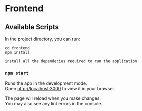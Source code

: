 # Frontend

## Available Scripts

In the project directory, you can run:

```
cd frontend
npm install

install all the dependecies required to run the application
````

### `npm start`

Runs the app in the development mode.\
Open [http://localhost:3000](http://localhost:3000) to view it in your browser.

The page will reload when you make changes.\
You may also see any lint errors in the console.


